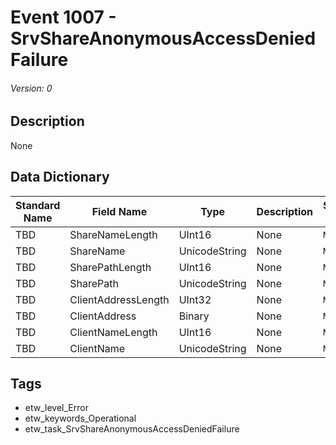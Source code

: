 # Event 1007 - SrvShareAnonymousAccessDeniedFailure
###### Version: 0

## Description
None

## Data Dictionary
|Standard Name|Field Name|Type|Description|Sample Value|
|---|---|---|---|---|
|TBD|ShareNameLength|UInt16|None|`None`|
|TBD|ShareName|UnicodeString|None|`None`|
|TBD|SharePathLength|UInt16|None|`None`|
|TBD|SharePath|UnicodeString|None|`None`|
|TBD|ClientAddressLength|UInt32|None|`None`|
|TBD|ClientAddress|Binary|None|`None`|
|TBD|ClientNameLength|UInt16|None|`None`|
|TBD|ClientName|UnicodeString|None|`None`|

## Tags
* etw_level_Error
* etw_keywords_Operational
* etw_task_SrvShareAnonymousAccessDeniedFailure